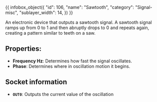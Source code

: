 {{ infobox_object({
	"id": 106,
	"name": "Sawtooth",
	"category": "Signal-misc",
	"sublayer_width": 14,
}) }}

An electronic device that outputs a sawtooth signal. A sawtooth signal ramps up from 0 to 1 and then abruptly drops to 0 and repeats again, creating a pattern similar to teeth on a saw.

## Properties:
- **Frequency Hz**: Determines how fast the signal oscillates.
- **Phase**: Determines where in oscillation motion it begins.

## Socket information
- **`OUT0`**: Outputs the current value of the oscillation